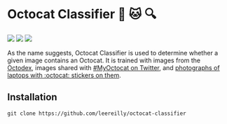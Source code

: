 # Octocat Classifier :octopus: :cat: :mag:

![](https://img.shields.io/badge/build-passing-brightgreen) ![](https://img.shields.io/badge/coverage-90%25-green) ![](https://img.shields.io/badge/dependencies-up%20to%20date-brightgreen)

As the name suggests, Octocat Classifier is used to determine whether a given image contains an Octocat. It is trained with images from the [Octodex](1), images shared with [#MyOctocat on Twitter](2), and [photographs of laptops with :octocat: stickers on them]().

## Installation

```
git clone https://github.com/leereilly/octocat-classifier
```
